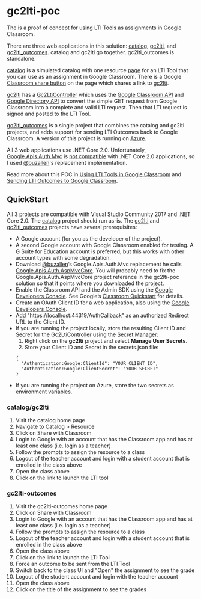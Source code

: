 # gc2lti-poc
The is a proof of concept for using LTI Tools as assignments in Google Classroom.

There are three web applications in this solution: [catalog](https://github.com/andyfmiller/gc2lti-poc/tree/master/catalog), [gc2lti](https://github.com/andyfmiller/gc2lti-poc/tree/master/gc2lti), and [gc2lti_outcomes](https://github.com/andyfmiller/gc2lti-poc/tree/master/gc2lti_outcomes). catalog and gc2lti go together. gc2lti_outcomes is standalone.

[catalog](https://github.com/andyfmiller/gc2lti-poc/tree/master/catalog) is a simulated catalog with one resource 
[page](https://github.com/andyfmiller/gc2lti-poc/blob/master/catalog/Pages/Resource.cshtml) for an LTI 
Tool that you can use as an assignment in Google Classroom. There is a Google 
[Classroom share button](https://developers.google.com/classroom/guides/sharebutton)
on the page which shares a link to [gc2lti](https://github.com/andyfmiller/gc2lti-poc/tree/master/gc2lti).

[gc2lti](https://github.com/andyfmiller/gc2lti-poc/tree/master/gc2lti) has a 
[Gc2LtiController](https://github.com/andyfmiller/gc2lti-poc/blob/master/gc2lti/Controllers/Gc2LtiController.cs)
which uses the [Google Classroom API](https://developers.google.com/classroom/) and 
[Google Directory API](https://developers.google.com/admin-sdk/directory/) to convert the simple GET request from Google Classroom into  a complete and valid LTI request. Then that LTI request is signed and posted to the LTI Tool.

[gc2lti_outcomes](https://github.com/andyfmiller/gc2lti-poc/tree/master/gc2lti_outcomes) is a single project that combines the catalog and gc2lti projects, and adds support for sending LTI Outcomes back to Google Classroom. A version of this project is running on [Azure](http://gc2lti-outcomes.azurewebsites.net/).

All 3 web applications use .NET Core 2.0. Unfortunately, [Google.Apis.Auth.Mvc](https://www.nuget.org/packages/Google.Apis.Auth.Mvc/)
is [not compatible](https://github.com/google/google-api-dotnet-client/issues/933) with .NET Core 2.0 applications, so I used 
[@buzallen](https://github.com/buzallen/google-api-dotnet-client/tree/master/Src/Support/Google.Apis.Auth.AspMvcCore)'s 
replacement implementation.

Read more about this POC in [Using LTI Tools in Google Classroom](https://andyfmiller.com/2017/11/24/using-lti-tools-in-google-classroom/) and [Sending LTI Outcomes to Google Classroom](https://andyfmiller.com/2017/12/12/sending-lti-outcomes-to-google-classroom/).

## QuickStart

All 3 projects are compatible with Visual Studio Community 2017 and .NET Core 2.0. The [catalog](https://github.com/andyfmiller/gc2lti-poc/tree/master/catalog) 
project should run as-is. The [gc2lti](https://github.com/andyfmiller/gc2lti-poc/tree/master/gc2lti) and [gc2lti_outcomes](https://github.com/andyfmiller/gc2lti-poc/tree/master/gc2lti_outcomes) projects have several prerequisites:

* A Google account (for you as the developer of the project).
* A second Google account with Google Classroom enabled for testing. A G Suite for Education account is preferred, but this works with other account types with some degradation.
* Download [@buzallen](https://github.com/buzallen)‘s Google.Apis.Auth.Mvc replacement he calls [Google.Apis.Auth.AspMvcCore](https://github.com/buzallen/google-api-dotnet-client/tree/master/Src/Support/Google.Apis.Auth.AspMvcCore). You will probably need to fix the Google.Apis.Auth.AspMvcCore project reference in the gc2lti-poc solution so that it points where you downloaded the project.
* Enable the Classroom API and the Admin SDK using the [Google Developers Console](https://console.developers.google.com/). See Google’s [Classroom Quickstart](https://developers.google.com/classroom/quickstart/dotnet) for details.
* Create an OAuth Client ID for a web application, also using the [Google Developers Console](https://console.developers.google.com/).
* Add "https://localhost:44319/AuthCallback" as an authorized Redirect URL to the Client ID.
* If you are running the project locally, store the resulting Client ID and Secret for the Gc2LtiController using the [Secret Manager](https://docs.microsoft.com/en-us/aspnet/core/security/app-secrets?tabs=visual-studio):
  1. Right click on the **gc2lti** project and select **Manage User Secrets**.
  2. Store your Client ID and Secret in the secrets.json file:
  ```
  {
    "Authentication:Google:ClientId": "YOUR CLIENT ID",
    "Authentication:Google:ClientSecret": "YOUR SECRET"
  }
  ```
* If you are running the project on Azure, store the two secrets as environment variables.

### catalog/gc2lti

1. Visit the catalog home page
2. Navigate to Catalog > Resource
3. Click on Share with Classroom
4. Login to Google with an account that has the Classroom app and has at least one class (i.e. login as a teacher)
5. Follow the prompts to assign the resource to a class
6. Logout of the teacher account and login with a student account that is enrolled in the class above
7. Open the class above
8. Click on the link to launch the LTI tool

### gc2lti-outcomes

1. Visit the gc2lti-outcomes home page
2. Click on Share with Classroom
3. Login to Google with an account that has the Classroom app and has at least one class (i.e. login as a teacher)
4. Follow the prompts to assign the resource to a class
5. Logout of the teacher account and login with a student account that is enrolled in the class above
6. Open the class above
7. Click on the link to launch the LTI Tool
8. Force an outcome to be sent from the LTI Tool
9. Switch back to the class UI and "Open" the assignment to see the grade
10. Logout of the student account and login with the teacher account
11. Open the class above
12. Click on the title of the assignment to see the grades
